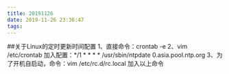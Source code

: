 ```yaml
---
title: 20191126
date: 2019-11-26 23:36:47
tags:
---
```

##关于Linux的定时更新时间配置
1、直接命令：crontab -e 
2、vim /etc/crontab 
加入配置：*/1 * * * * /usr/sbin/ntpdate 0.asia.pool.ntp.org
3、为了开机自启动，命令：vim /etc/rc.d/rc.local 加入以上命令
